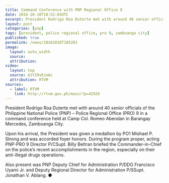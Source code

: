 ```yaml
---
title: Command Conference with PNP Regional Office 9
date: 2016-10-10T18:52:03UTC
excerpt: President Rodrigo Roa Duterte met with around 40 senior officials of the Philippine National Police Regional Office 9 in a command conference held at Camp Colonel Romeo Abendan in Barangay Mercedes, Zamboanga City on 10 October 2016.
layout: post
categories: [pnp]
tags: [president, police regional office, pro 9, zamboanga city]
published: true
permalink: /news/20161010T185203
image:
  layout: auto_width
  source: 
  attribution: 
video:
  layout: top
  source: AJY29vEzoAc
  attribution: RTVM
sources:
  - label: RTVM
    link: http://rtvm.gov.ph/main/?p=42926
---
```


President Rodrigo Roa Duterte met with around 40 senior officials of the Philippine National Police (PNP) – Police Regional Office (PRO) 9 in a command conference held at Camp Col. Romeo Abendan in Barangay Mercedes, Zamboanga City.

Upon his arrival, the President was given a medallion by PO1 Mishael P. Strong and was accorded foyer honors. During the program proper, acting PNP-PRO 9 Director P/CSupt. Billy Beltran briefed the Commander-in-Chief on the police’s recent accomplishments in the region, especially on their anti-illegal drugs operations.

Also present was PNP Deputy Chief for Administration P/DDG Francisco Uyami Jr. and Deputy Regional Director for Administration P/SSupt. Jonathan V. Ablang.
&#x25cf;
